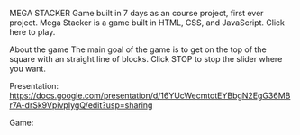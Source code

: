 MEGA STACKER
Game built in 7 days as an course project, first ever project. 
Mega Stacker is a game built in HTML, CSS, and JavaScript.
Click here to play.

About the game
The main goal of the game is to get on the top of the square with an straight line of blocks.
Click STOP to stop the slider where you want. 

Presentation:
https://docs.google.com/presentation/d/16YUcWecmtotEYBbgN2EgG36MBr7A-drSk9VpivpIygQ/edit?usp=sharing

Game:
